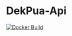 # DekPua-Api
[![Docker Build](https://github.com/DekPua/api/actions/workflows/build.yml/badge.svg)](https://github.com/DekPua/api/actions/workflows/build.yml)
